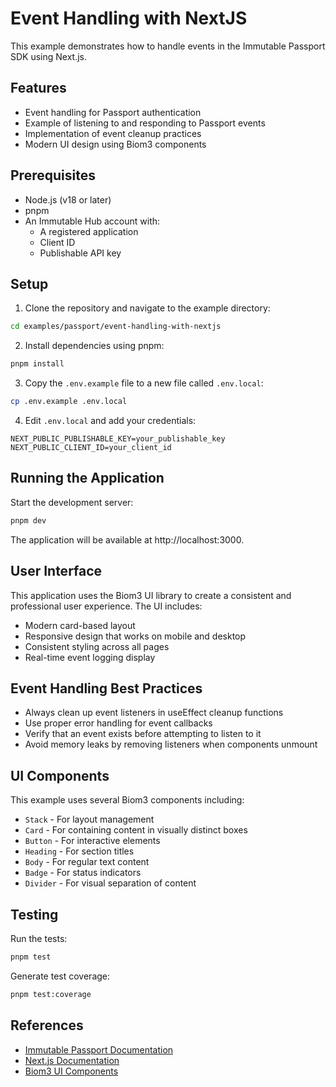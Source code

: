 # Event Handling with NextJS

This example demonstrates how to handle events in the Immutable Passport SDK using Next.js.

## Features

- Event handling for Passport authentication
- Example of listening to and responding to Passport events
- Implementation of event cleanup practices
- Modern UI design using Biom3 components

## Prerequisites

- Node.js (v18 or later)
- pnpm
- An Immutable Hub account with:
  - A registered application
  - Client ID
  - Publishable API key

## Setup

1. Clone the repository and navigate to the example directory:

```bash
cd examples/passport/event-handling-with-nextjs
```

2. Install dependencies using pnpm:

```bash
pnpm install
```

3. Copy the `.env.example` file to a new file called `.env.local`:

```bash
cp .env.example .env.local
```

4. Edit `.env.local` and add your credentials:

```
NEXT_PUBLIC_PUBLISHABLE_KEY=your_publishable_key
NEXT_PUBLIC_CLIENT_ID=your_client_id
```

## Running the Application

Start the development server:

```bash
pnpm dev
```

The application will be available at http://localhost:3000.

## User Interface

This application uses the Biom3 UI library to create a consistent and professional user experience. The UI includes:

- Modern card-based layout
- Responsive design that works on mobile and desktop
- Consistent styling across all pages
- Real-time event logging display

## Event Handling Best Practices

- Always clean up event listeners in useEffect cleanup functions
- Use proper error handling for event callbacks
- Verify that an event exists before attempting to listen to it
- Avoid memory leaks by removing listeners when components unmount

## UI Components

This example uses several Biom3 components including:

- `Stack` - For layout management
- `Card` - For containing content in visually distinct boxes
- `Button` - For interactive elements
- `Heading` - For section titles
- `Body` - For regular text content
- `Badge` - For status indicators
- `Divider` - For visual separation of content

## Testing

Run the tests:

```bash
pnpm test
```

Generate test coverage:

```bash
pnpm test:coverage
```

## References

- [Immutable Passport Documentation](https://docs.immutable.com/docs/zkEVM/products/passport)
- [Next.js Documentation](https://nextjs.org/docs)
- [Biom3 UI Components](https://github.com/immutable/biom3) 